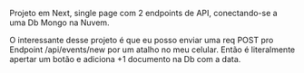 Projeto em Next, single page com 2 endpoints de API, conectando-se a uma Db Mongo na Nuvem. 

O interessante desse projeto é que eu posso enviar uma req POST pro Endpoint /api/events/new por um atalho no meu celular. Então é literalmente apertar um botão e adiciona +1 documento na Db com a data.
